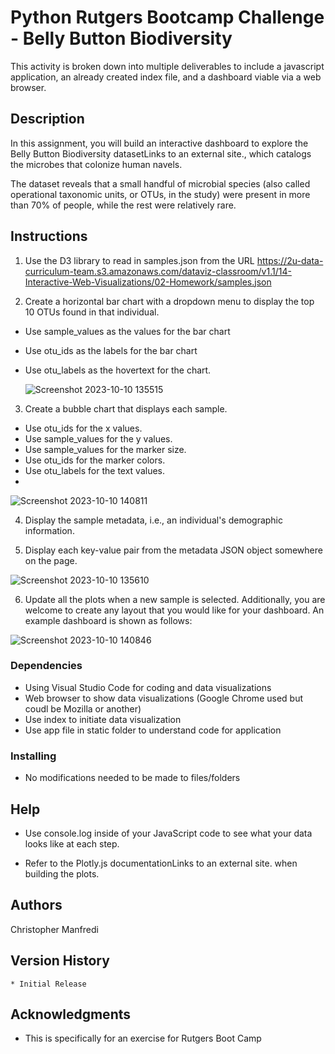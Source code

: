 # Python Rutgers Bootcamp Challenge - Belly Button Biodiversity

This activity is broken down into multiple deliverables to include a javascript application, an already created index file, and a dashboard viable via a web browser. 

## Description

In this assignment, you will build an interactive dashboard to explore the Belly Button Biodiversity datasetLinks to an external site., which catalogs the microbes that colonize human navels.

The dataset reveals that a small handful of microbial species (also called operational taxonomic units, or OTUs, in the study) were present in more than 70% of people, while the rest were relatively rare.

## Instructions

1. Use the D3 library to read in samples.json from the URL https://2u-data-curriculum-team.s3.amazonaws.com/dataviz-classroom/v1.1/14-Interactive-Web-Visualizations/02-Homework/samples.json

2. Create a horizontal bar chart with a dropdown menu to display the top 10 OTUs found in that individual.

* Use sample_values as the values for the bar chart
* Use otu_ids as the labels for the bar chart
* Use otu_labels as the hovertext for the chart.

  ![Screenshot 2023-10-10 135515](https://github.com/Connextstrategy/belly-button-challenge/assets/18508699/c6518639-4f51-479c-846b-9ab7704f41a8)


3. Create a bubble chart that displays each sample.
   
* Use otu_ids for the x values.
* Use sample_values for the y values.
* Use sample_values for the marker size.
* Use otu_ids for the marker colors.
* Use otu_labels for the text values.
* 
![Screenshot 2023-10-10 140811](https://github.com/Connextstrategy/belly-button-challenge/assets/18508699/f8b325f3-4fb1-47cb-8f21-e9650d6dd7b1)

4. Display the sample metadata, i.e., an individual's demographic information.

5. Display each key-value pair from the metadata JSON object somewhere on the page.
   
![Screenshot 2023-10-10 135610](https://github.com/Connextstrategy/belly-button-challenge/assets/18508699/b6de6c71-2910-4057-80d0-f9ad2e8b160f)

6. Update all the plots when a new sample is selected. Additionally, you are welcome to create any layout that you would like for your dashboard. An example dashboard is shown as follows:

![Screenshot 2023-10-10 140846](https://github.com/Connextstrategy/belly-button-challenge/assets/18508699/cc160f3d-913c-4f2c-a5d0-644235e0f9a9)


### Dependencies

* Using Visual Studio Code for coding and data visualizations
* Web browser to show data visualizations (Google Chrome used but coudl be Mozilla or another)
* Use index to initiate data visualization
* Use app file in static folder to understand code for application

### Installing

* No modifications needed to be made to files/folders

## Help

* Use console.log inside of your JavaScript code to see what your data looks like at each step.

* Refer to the Plotly.js documentationLinks to an external site. when building the plots.

## Authors

Christopher Manfredi

## Version History

    * Initial Release

## Acknowledgments

* This is specifically for an exercise for Rutgers Boot Camp 
